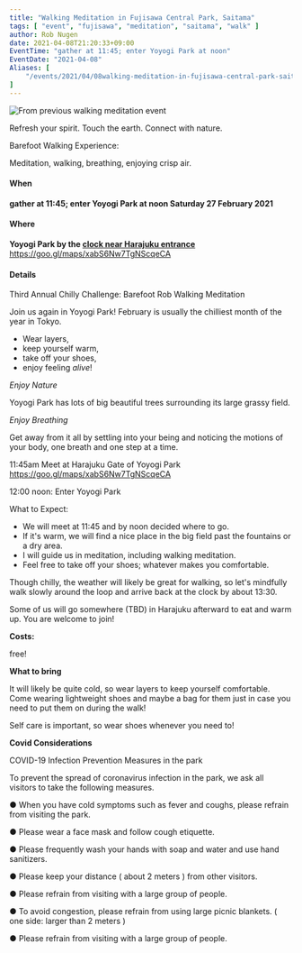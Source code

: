 ```yaml
---
title: "Walking Meditation in Fujisawa Central Park, Saitama"
tags: [ "event", "fujisawa", "meditation", "saitama", "walk" ]
author: Rob Nugen
date: 2021-04-08T21:20:33+09:00
EventTime: "gather at 11:45; enter Yoyogi Park at noon"
EventDate: "2021-04-08"
Aliases: [
    "/events/2021/04/08walking-meditation-in-fujisawa-central-park-saitama"
]
---
```


<img
src="https://b.robnugen.com/quests/walk-to-niigata/2021/route_plans/2021_apr_08_shimofujisawa_park.png"
alt="From previous walking meditation event"
class="title" />

Refresh your spirit. Touch the earth. Connect with nature.

Barefoot Walking Experience:

Meditation, walking, breathing, enjoying crisp air.

#### When

**gather at 11:45; enter Yoyogi Park at noon Saturday 27 February 2021**

#### Where

**Yoyogi Park by the [clock near Harajuku entrance](https://goo.gl/maps/xabS6Nw7TgNScqeCA)**  https://goo.gl/maps/xabS6Nw7TgNScqeCA

#### Details

Third Annual Chilly Challenge: Barefoot Rob Walking Meditation

Join us again in Yoyogi Park!  February is usually the chilliest month
of the year in Tokyo.

* Wear layers,
* keep yourself warm,
* take off your shoes,
* enjoy feeling *alive*!

*Enjoy Nature*

Yoyogi Park has lots of big beautiful trees surrounding its large grassy field.

*Enjoy Breathing*

Get away from it all by settling into your being and noticing the
motions of your body, one breath and one step at a time.

11:45am Meet at Harajuku Gate of Yoyogi Park  https://goo.gl/maps/xabS6Nw7TgNScqeCA

12:00 noon: Enter Yoyogi Park

What to Expect:

* We will meet at 11:45 and by noon decided where to go.
* If it's warm, we will find a nice place in the big field past the fountains or a dry area.
* I will guide us in meditation, including walking meditation.
* Feel free to take off your shoes; whatever makes you comfortable.

Though chilly, the weather will likely be great for walking, so let's
mindfully walk slowly around the loop and arrive back at the clock by
about 13:30.

Some of us will go somewhere (TBD) in Harajuku afterward to eat and
warm up.  You are welcome to join!

**Costs:**

free!

**What to bring**

It will likely be quite cold, so wear layers to keep yourself
comfortable.  Come wearing lightweight shoes and maybe a bag for them
just in case you need to put them on during the walk!

Self care is important, so wear shoes whenever you need to!

**Covid Considerations**

COVID-19 Infection Prevention Measures in the park

To prevent the spread of coronavirus infection in the park, we ask all visitors to take the following measures.

● When you have cold symptoms such as fever and coughs, please refrain from visiting the park.

● Please wear a face mask and follow cough etiquette.

● Please frequently wash your hands with soap and water and use hand sanitizers.

● Please keep your distance ( about 2 meters ) from other visitors.

● Please refrain from visiting with a large group of people.

● To avoid congestion, please refrain from using large picnic blankets. ( one side: larger than 2 meters )

● Please refrain from visiting with a large group of people.

